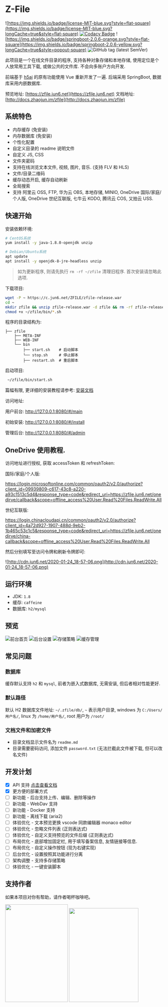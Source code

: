 # Z-File

![https://img.shields.io/badge/license-MIT-blue.svg?style=flat-square](https://img.shields.io/badge/license-MIT-blue.svg?longCache=true&style=flat-square)
[![Codacy Badge](https://api.codacy.com/project/badge/Grade/70b793267f7941d58cbd93f50c9a8e0a)](https://www.codacy.com/manual/zhaojun1998/zfile?utm_source=github.com&amp;utm_medium=referral&amp;utm_content=zhaojun1998/zfile&amp;utm_campaign=Badge_Grade)
![https://img.shields.io/badge/springboot-2.0.6-orange.svg?style=flat-square](https://img.shields.io/badge/springboot-2.0.6-yellow.svg?longCache=true&style=popout-square)
![GitHub tag (latest SemVer)](https://img.shields.io/github/tag/zhaojun1998/zfile.svg?style=flat-square)

此项目是一个在线文件目录的程序, 支持各种对象存储和本地存储, 使用定位是个人放常用工具下载, 或做公共的文件库. 不会向多账户方向开发.

前端基于 [h5ai](https://larsjung.de/h5ai/) 的原有功能使用 Vue 重新开发了一遍. 后端采用 SpringBoot, 数据库采用内嵌数据库.

预览地址: [https://zfile.jun6.net](https://zfile.jun6.net)
文档地址: [http://docs.zhaojun.im/zfile](http://docs.zhaojun.im/zfile)

## 系统特色

* 内存缓存 (免安装)
* 内存数据库 (免安装)
* 个性化配置
* 自定义目录的 readme 说明文件
* 自定义 JS, CSS
* 文件夹密码
* 支持在线浏览文本文件, 视频, 图片, 音乐. (支持 FLV 和 HLS)
* 文件/目录二维码
* 缓存动态开启, 缓存自动刷新
* 全局搜索
* 支持 阿里云 OSS, FTP, 华为云 OBS, 本地存储, MINIO, OneDrive 国际/家庭/个人版, OneDrive 世纪互联版, 七牛云 KODO, 腾讯云 COS, 又拍云 USS.

## 快速开始

安装依赖环境:

```bash
# CentOS系统
yum install -y java-1.8.0-openjdk unzip

# Debian/Ubuntu系统
apt update
apt install -y openjdk-8-jre-headless unzip
```

> 如为更新程序, 则请先执行 `rm -rf ~/zfile` 清理旧程序. 首次安装请忽略此选项.

下载项目:

```bash
wget -P ~ https://c.jun6.net/ZFILE/zfile-release.war
cd ~
mkdir zfile && unzip zfile-release.war -d zfile && rm -rf zfile-release.war
chmod +x ~/zfile/bin/*.sh
```

程序的目录结构为:
```
├── zfile
    ├── META-INF
    ├── WEB-INF
    └── bin
        ├── start.sh    # 启动脚本
        └── stop.sh     # 停止脚本
        ├── restart.sh  # 重启脚本
```

启动项目:

```bash
 ~/zfile/bin/start.sh
```

篇幅有限, 更详细的安装教程请参考: [安装文档](http://zhaojun.im/zfile-install)

访问地址:

用户前台: http://127.0.0.1:8080/#/main

初始安装: http://127.0.0.1:8080/#/install

管理后台: http://127.0.0.1:8080/#/admin


## OneDrive 使用教程.

访问地址进行授权, 获取 accessToken 和 refreshToken:


国际/家庭/个人版:

https://login.microsoftonline.com/common/oauth2/v2.0/authorize?client_id=09939809-c617-43c8-a220-a93c1513c5d4&response_type=code&redirect_uri=https://zfile.jun6.net/onedirve/callback&scope=offline_access%20User.Read%20Files.ReadWrite.All


世纪互联版:

https://login.chinacloudapi.cn/common/oauth2/v2.0/authorize?client_id=4a72d927-1907-488d-9eb2-1b465c53c1c5&response_type=code&redirect_uri=https://zfile.jun6.net/onedirve/china-callback&scope=offline_access%20User.Read%20Files.ReadWrite.All


然后分别填写至访问令牌和刷新令牌即可:

![http://cdn.jun6.net/2020-01-24_18-57-06.png](http://cdn.jun6.net/2020-01-24_18-57-06.png)

## 运行环境

* JDK: `1.8`
* 缓存: `caffeine`
* 数据库: `h2/mysql`

## 预览

![前台首页](http://cdn.jun6.net/2020/01/29/a252a5cec7134.png)
![后台设置](http://cdn.jun6.net/2020/01/29/d5c85221bcffc.png)
![存储策略](http://cdn.jun6.net/2020/01/29/4b79bfba4e003.png)
![缓存管理](http://cdn.jun6.net/2020/01/29/60b0538e50f9f.png)

## 常见问题

### 数据库

缓存默认支持 `h2` 和 `mysql`, 前者为嵌入式数据库, 无需安装, 但后者相对性能更好.

### 默认路径

默认 H2 数据库文件地址: `~/.zfile/db/`, `~` 表示用户目录, windows 为 `C:/Users/用户名/`, linux 为 `/home/用户名/`, root 用户为 `/root/`

### 文档文件和加密文件

- 目录文档显示文件名为 `readme.md`
- 目录需要密码访问, 添加文件 `password.txt` (无法拦截此文件被下载, 但可以改名文件)

## 开发计划

- [x] API 支持 [点击查看文档](https://github.com/zhaojun1998/zfile/blob/master/API.md)
- [x] 更方便的部署方式
- [ ] 新功能 - 后台支持上传、编辑、删除等操作
- [ ] 新功能 - WebDav 支持
- [ ] 新功能 - Docker 支持
- [ ] 新功能 - 离线下载 (aria2)
- [ ] 体验优化 - 文本预览更换 vscode 同款编辑器 monaco editor
- [ ] 体验优化 - 忽略文件列表 (正则表达式)
- [ ] 体验优化 - 自定义支持预览的文件后缀 (正则表达式)
- [ ] 布局优化 - 底部增加固定栏, 用于填写备案信息, 友情链接等信息.
- [ ] 布局优化 - 自定义操作按钮 (现为右键实现)
- [ ] 后台优化 - 设置按照其功能进行分离
- [ ] 架构调整 - 支持多存储策略
- [ ] 体验优化 - 一键安装脚本

## 支持作者

如果本项目对你有帮助，请作者喝杯咖啡吧。


<img src="http://cdn.jun6.net/alipay.png" width="200" height="312">
<img src="http://cdn.jun6.net/wechat.png" width="222" height="300">
